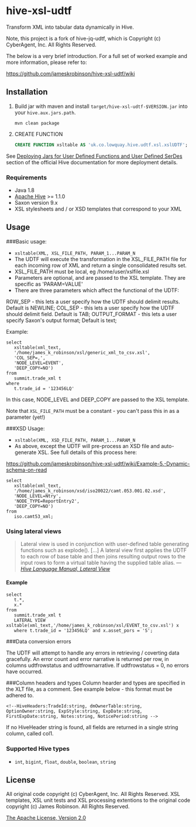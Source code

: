 hive-xsl-udtf
============

Transform XML into tabular data dynamically in Hive.

Note, this project is a fork of hive-jq-udtf, which is Copyright (c) CyberAgent, Inc. All Rights Reserved.

The below is a very brief introduction. For a full set of worked example and more information, please refer to:

https://github.com/jameskrobinson/hive-xsl-udtf/wiki

Installation
------------

1. Build jar with maven and install `target/hive-xsl-udtf-$VERSION.jar` into your `hive.aux.jars.path`.

   ```
   mvn clean package
   ```
2. CREATE FUNCTION

   ```sql
   CREATE FUNCTION xsltable AS 'uk.co.lowquay.hive.udtf.xsl.xslUDTF';
   ```
See [Deploying Jars for User Defined Functions and User Defined SerDes](https://cwiki.apache.org/confluence/display/Hive/HivePlugins#HivePlugins-DeployingJarsforUserDefinedFunctionsandUserDefinedSerDes) section of the official Hive documentation for more deployment details.

### Requirements

* Java 1.8
* [Apache Hive](https://hive.apache.org/) >= 1.1.0
* Saxon version 9.x
* XSL stylesheets and / or XSD templates that correspond to your XML

Usage
-----

###Basic usage:

* `xsltable(XML, XSL_FILE_PATH, PARAM_1...PARAM_N`
* The UDTF will execute the transformation in the XSL_FILE_PATH file for each incoming row of XML and return a single consolidated results set.
* XSL_FILE_PATH must be local, eg /home/user/xslfile.xsl
* Parameters are optional, and are passed to the XSL template. They are specific as 'PARAM=VALUE'
* There are three parameters which affect the functional of the UDTF:

ROW_SEP - this lets a user specify how the UDTF should delimit results. Default is NEWLINE;
COL_SEP - this lets a user specify how the UDTF should delimit field. Default is TAB;
OUTPUT_FORMAT - this lets a user specify Saxon's output format; Default is text;

Example:
````
select 
   xsltable(xml_text,
   '/home/james_k_robinson/xsl/generic_xml_to_csv.xsl', 
   'COL_SEP=,',
   'NODE_LEVEL=EVENT',
   'DEEP_COPY=NO') 
from 
   summit.trade_xml t 
where
   t.trade_id = '123456LQ'
````

In this case, NODE_LEVEL and DEEP_COPY are passed to the XSL template.

Note that `XSL_FILE_PATH` must be a constant - you can't pass this in as a parameter (yet!)

###XSD Usage:

* `xsltable(XML, XSD_FILE_PATH, PARAM_1...PARAM_N`
* As above, except the UDTF will pre-process an XSD file and auto-generate XSL. See full details of this process here:

https://github.com/jameskrobinson/hive-xsl-udtf/wiki/Example-5.-Dynamic-schema-on-read

````
select 
   xsltable(xml_text,
   '/home/james_k_robinson/xsd/iso20022/camt.053.001.02.xsd', 
   'NODE_LEVEL=Ntry',
   'NODE_TYPE=ReportEntry2', 
   'DEEP_COPY=NO')
from 
   iso.camt53_xml;
````

### Using lateral views

> Lateral view is used in conjunction with user-defined table generating functions such as explode(). [...]
> A lateral view first applies the UDTF to each row of base table and then joins resulting output rows to the input rows to form a virtual table having the supplied table alias. &mdash; <cite>[Hive Language Manual, Lateral View][1]</cite>

#### Example
````
select 
   t.*,
   x.* 
from 
   summit.trade_xml t 
   LATERAL VIEW xsltable(xml_text,'/home/james_k_robinson/xsl/EVENT_to_csv.xsl') x 
   where t.trade_id = '123456LQ' and x.asset_pors = 'S';
````

###Data conversion errors

The UDTF will attempt to handle any errors in retrieving / coverting data gracefully. An error count and error narrative is returned per row, in columns  udtfrowstatus and udtfrownarrative.
If udtfrowstatus = 0, no errors have occurred.

###Column headers and types
Column hearder and types are specified in the XLT file, as a comment. See example below - this format must be adhered to.

`<!--HiveHeaders:TradeId:string, dmOwnerTable:string, OptionOwner:string, ExpStyle:string, ExpDate:string, FirstExpDate:string, Notes:string, NoticePeriod:string -->`

If no HiveHeader string is found, all fields are returned in a single string column, called col1.


### Supported Hive types

* `int`, `bigint`, `float`, `double`, `boolean`, `string`

License
-------

All original code copyright (c) CyberAgent, Inc. All Rights Reserved.
XSL templates, XSL unit tests and XSL processing extentions to the original code copyright (c) James Robinson. All Rights Reserved.

[The Apache License, Version 2.0](LICENSE)

[1]: https://cwiki.apache.org/confluence/display/Hive/LanguageManual+LateralView
